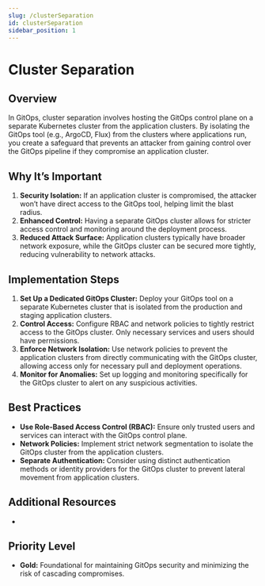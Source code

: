 ```yaml
---
slug: /clusterSeparation
id: clusterSeparation
sidebar_position: 1
---
```


# Cluster Separation

## Overview

In GitOps, cluster separation involves hosting the GitOps control plane on a separate Kubernetes cluster from the application clusters. By isolating the GitOps tool (e.g., ArgoCD, Flux) from the clusters where applications run, you create a safeguard that prevents an attacker from gaining control over the GitOps pipeline if they compromise an application cluster.

## Why It’s Important

1. **Security Isolation:** If an application cluster is compromised, the attacker won’t have direct access to the GitOps tool, helping limit the blast radius.
2. **Enhanced Control:** Having a separate GitOps cluster allows for stricter access control and monitoring around the deployment process.
3. **Reduced Attack Surface:** Application clusters typically have broader network exposure, while the GitOps cluster can be secured more tightly, reducing vulnerability to network attacks.

## Implementation Steps

1. **Set Up a Dedicated GitOps Cluster:** Deploy your GitOps tool on a separate Kubernetes cluster that is isolated from the production and staging application clusters.
2. **Control Access:** Configure RBAC and network policies to tightly restrict access to the GitOps cluster. Only necessary services and users should have permissions.
3. **Enforce Network Isolation:** Use network policies to prevent the application clusters from directly communicating with the GitOps cluster, allowing access only for necessary pull and deployment operations.
4. **Monitor for Anomalies:** Set up logging and monitoring specifically for the GitOps cluster to alert on any suspicious activities.

## Best Practices

- **Use Role-Based Access Control (RBAC):** Ensure only trusted users and services can interact with the GitOps control plane.
- **Network Policies:** Implement strict network segmentation to isolate the GitOps cluster from the application clusters.
- **Separate Authentication:** Consider using distinct authentication methods or identity providers for the GitOps cluster to prevent lateral movement from application clusters.

## Additional Resources

- 

## Priority Level

- **Gold:** Foundational for maintaining GitOps security and minimizing the risk of cascading compromises.
